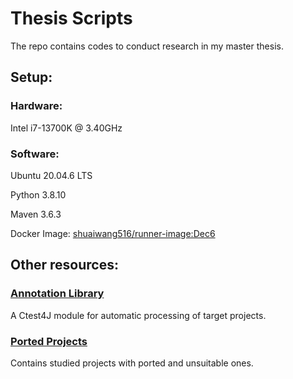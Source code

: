 # Thesis Scripts
The repo contains codes to conduct research in my master thesis.

## Setup:
### Hardware:
Intel i7-13700K @ 3.40GHz

### Software:
Ubuntu 20.04.6 LTS

Python 3.8.10

Maven 3.6.3

Docker Image: [shuaiwang516/runner-image:Dec6](https://hub.docker.com/layers/shuaiwang516/runner-image/Dec6/images/sha256-a9c568ea89065b0000fc20bc9d272de1c5da87d8fba87a90221fe9369bbea9ec)

## Other resources:
### [Annotation Library](https://github.com/xlab-uiuc/ctest4j/tree/auto_annotate)
A Ctest4J module for automatic processing of target projects.

### [Ported Projects](https://github.com/ctest-repos)
Contains studied projects with ported and unsuitable ones.
